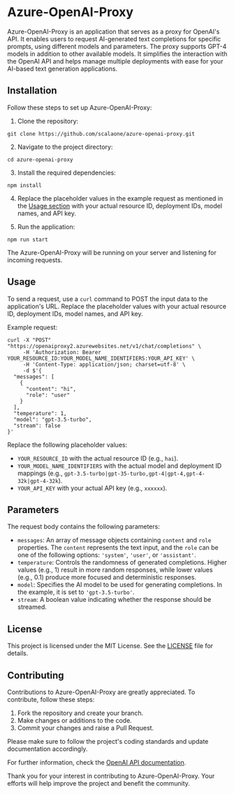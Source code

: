 # Azure-OpenAI-Proxy

Azure-OpenAI-Proxy is an application that serves as a proxy for OpenAI's API. It enables users to request AI-generated text completions for specific prompts, using different models and parameters. The proxy supports GPT-4 models in addition to other available models. It simplifies the interaction with the OpenAI API and helps manage multiple deployments with ease for your AI-based text generation applications.

## Installation

Follow these steps to set up Azure-OpenAI-Proxy:

1. Clone the repository:

```
git clone https://github.com/scalaone/azure-openai-proxy.git
```

2. Navigate to the project directory:

```
cd azure-openai-proxy
```

3. Install the required dependencies:

```
npm install
```

4. Replace the placeholder values in the example request as mentioned in the [Usage section](#usage) with your actual resource ID, deployment IDs, model names, and API key.

5. Run the application:

```
npm run start
```

The Azure-OpenAI-Proxy will be running on your server and listening for incoming requests.

## Usage

To send a request, use a `curl` command to POST the input data to the application's URL. Replace the placeholder values with your actual resource ID, deployment IDs, model names, and API key.

Example request:

```
curl -X "POST" "https://openaiproxy2.azurewebsites.net/v1/chat/completions" \
     -H 'Authorization: Bearer YOUR_RESOURCE_ID:YOUR_MODEL_NAME_IDENTIFIERS:YOUR_API_KEY' \
     -H 'Content-Type: application/json; charset=utf-8' \
     -d $'{
  "messages": [
    {
      "content": "hi",
      "role": "user"
    }
  ],
  "temperature": 1,
  "model": "gpt-3.5-turbo",
  "stream": false
}'
```

Replace the following placeholder values:

- `YOUR_RESOURCE_ID` with the actual resource ID (e.g., `hai`).
- `YOUR_MODEL_NAME_IDENTIFIERS` with the actual model and deployment ID mappings (e.g., `gpt-3.5-turbo|gpt-35-turbo,gpt-4|gpt-4,gpt-4-32k|gpt-4-32k`).
- `YOUR_API_KEY` with your actual API key (e.g., `xxxxxx`).

## Parameters

The request body contains the following parameters:

- `messages`: An array of message objects containing `content` and `role` properties. The `content` represents the text input, and the `role` can be one of the following options: `'system'`, `'user'`, or `'assistant'`.
- `temperature`: Controls the randomness of generated completions. Higher values (e.g., 1) result in more random responses, while lower values (e.g., 0.1) produce more focused and deterministic responses.
- `model`: Specifies the AI model to be used for generating completions. In the example, it is set to `'gpt-3.5-turbo'`.
- `stream`: A boolean value indicating whether the response should be streamed.

## License

This project is licensed under the MIT License. See the [LICENSE](https://choosealicense.com/licenses/mit/) file for details.

## Contributing

Contributions to Azure-OpenAI-Proxy are greatly appreciated. To contribute, follow these steps:

1. Fork the repository and create your branch.
2. Make changes or additions to the code.
3. Commit your changes and raise a Pull Request.

Please make sure to follow the project's coding standards and update documentation accordingly.

For further information, check the [OpenAI API documentation](https://platform.openai.com/docs/api-reference/completions/create).

Thank you for your interest in contributing to Azure-OpenAI-Proxy. Your efforts will help improve the project and benefit the community.